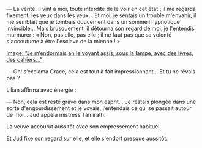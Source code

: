 — La vérité. Il vint à moi, toute interdite de le voir en cet état ; il me regarda fixement, les yeux dans les yeux... Et moi, je sentais un trouble m'envahir, il me semblait que je tombais doucement dans un sommeil hypnotique invincible... Mais brusquement, il détourna son regard de moi, je l'entendis murmurer : « Non, pas elle, pas elle ; il ne faut pas que sa volonté s'accoutume à être l'esclave de la mienne ! »
 
[Image: "Je m’endormais en le voyant assis, sous la lampe, avec des livres, des cahiers..."](../images/1-page-191.JPG)

— Oh! s’exclama Grace, cela est tout à fait impressionnant... Et tu ne
rêvais pas ?

Lilian affirma avec énergie :

— Non, cela est resté gravé dans mon esprit... Je restais plongée dans
une sorte d'engourdissement et je voyais, j’entendais ce qui se passait autour de moi... Jud appela mistress Tamirath.

La veuve accourut aussitôt avec son empressement habituel.

Et Jud fixe son regard sur elle, et elle s'endort presque aussitôt.
